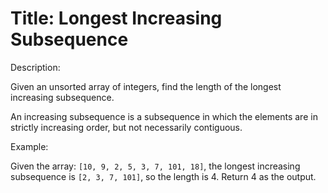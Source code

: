 # Title: Longest Increasing Subsequence

Description:

Given an unsorted array of integers, find the length of the longest increasing subsequence.

An increasing subsequence is a subsequence in which the elements are in strictly increasing order, but not necessarily contiguous.

Example:

Given the array: `[10, 9, 2, 5, 3, 7, 101, 18]`, the longest increasing subsequence is `[2, 3, 7, 101]`, so the length is 4. Return 4 as the output.